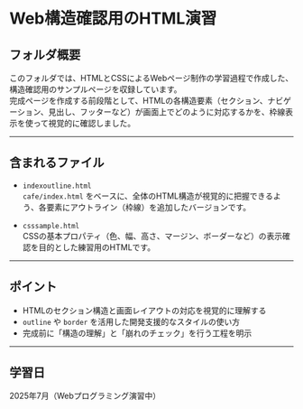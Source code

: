 # Web構造確認用のHTML演習

## フォルダ概要

このフォルダでは、HTMLとCSSによるWebページ制作の学習過程で作成した、構造確認用のサンプルページを収録しています。  
完成ページを作成する前段階として、HTMLの各構造要素（セクション、ナビゲーション、見出し、フッターなど）が画面上でどのように対応するかを、枠線表示を使って視覚的に確認しました。

---

## 含まれるファイル

- `indexoutline.html`  
  `cafe/index.html` をベースに、全体のHTML構造が視覚的に把握できるよう、各要素にアウトライン（枠線）を追加したバージョンです。

- `csssample.html`  
  CSSの基本プロパティ（色、幅、高さ、マージン、ボーダーなど）の表示確認を目的とした練習用のHTMLです。

---

## ポイント

- HTMLのセクション構造と画面レイアウトの対応を視覚的に理解する
- `outline` や `border` を活用した開発支援的なスタイルの使い方
- 完成前に「構造の理解」と「崩れのチェック」を行う工程を明示

---

## 学習日

2025年7月（Webプログラミング演習中）
